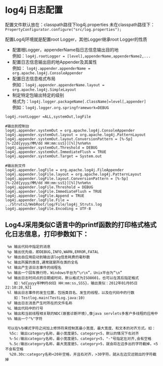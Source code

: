 # log4j 日志配置

配置文件默认放在：classpath路径下log4j.properties
未在classpath路径下：`PropertyConfigurator.configure("src/log.properties");`

配置Log4j环境就是配置root Logger，其他Logger继承root Logger的性质

* 配置根Logger，appenderName指日志信息输出目的地<br>
例如：`log4j.rootLogger = [level],appenderName,appenderName2,...`<br>  
* 配置日志信息输出目的地Appender及其属性<br>例如：
  `log4j.appender.appenderName = org.apache.log4j.ConsoleAppender`
* 配置日志信息格式布局<br>例如：`log4j.appender.appenderName.layout = org.apache.log4j.SimpleLayout`
* 制定特定包输出特定的级别<br>
格式为：`log4j.logger.packageName[.ClassName]=level[,appender]`<br>
例如：`log4j.logger.org.springframework=DEBUG`

```
log4j.rootLogger =ALL,systemOut,logFile

#输出到控制台
log4j.appender.systemOut = org.apache.log4j.ConsoleAppender
log4j.appender.systemOut.layout = org.apache.log4j.PatternLayout
log4j.appender.systemOut.layout.ConversionPattern = [%-5p][%-22d{yyyy/MM/dd HH:mm:ssS}][%l]%n%m%n
log4j.appender.systemOut.Threshold = DEBUG
log4j.appender.systemOut.ImmediateFlush = TRUE
log4j.appender.systemOut.Target = System.out

#输出到文件
log4j.appender.logFile = org.apache.log4j.FileAppender
log4j.appender.logFile.layout = org.apache.log4j.PatternLayout
log4j.appender.logFile.layout.ConversionPattern = [%-5p][%-22d{yyyy/MM/dd HH:mm:ssS}][%l]%n%m%n
log4j.appender.logFile.Threshold = DEBUG
log4j.appender.logFile.ImmediateFlush = TRUE
log4j.appender.logFile.Append = TRUE
log4j.appender.logFile.File = ../Struts2/WebRoot/log/File/log4j_Struts.log
log4j.appender.logFile.Encoding = UTF-8
```

Log4J采用类似C语言中的printf函数的打印格式格式化日志信息，打印参数如下：
----
```
 %m 输出代码中指定的消息
 %p 输出优先级，即DEBUG,INFO,WARN,ERROR,FATAL
 %r 输出自应用启动到输出该log信息耗费的毫秒数
 %c 输出所属的类目,通常就是所在类的全名
 %t 输出产生该日志事件的线程名
 %n 输出一个回车换行符，Windows平台为“\r\n”，Unix平台为“\n”
 %d 输出日志时间点的日期或时间，默认格式为ISO8601，也可以在其后指定格式
    如：%d{yyyy年MM月dd日 HH:mm:ss,SSS}，输出类似：2012年01月05日 22:10:28,921
 %l 输出日志事件的发生位置，包括类目名、发生的线程，以及在代码中的行数
    如：Testlog.main(TestLog.java:10)
 %F 输出日志消息产生时所在的文件名称
 %L 输出代码中的行号
 %x 输出和当前线程相关联的NDC(嵌套诊断环境),像java servlets多客户多线程的应用中
 %% 输出一个"%"字符

 可以在%与模式字符之间加上修饰符来控制其最小宽度、最大宽度、和文本的对齐方式。如：
  %5c: 输出category名称，最小宽度是5，category<5，默认的情况下右对齐
  %-5c:输出category名称，最小宽度是5，category<5，"-"号指定左对齐,会有空格
  %.5c:输出category名称，最大宽度是5，category>5，就会将左边多出的字符截掉，<5不会有空格
  %20.30c:category名称<20补空格，并且右对齐，>30字符，就从左边交远销出的字符截掉
```
